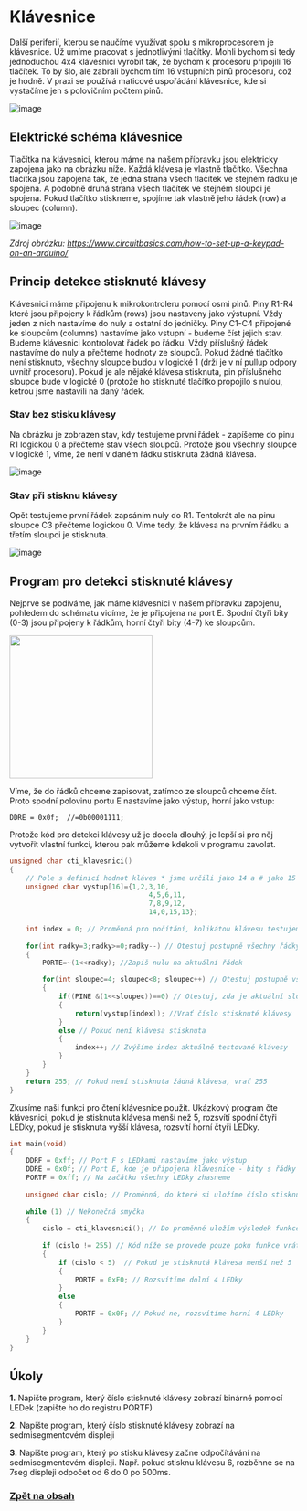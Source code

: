 # Klávesnice

Další periferií, kterou se naučíme využívat spolu s mikroprocesorem je klávesnice. Už umíme pracovat s jednotlivými tlačítky. Mohli bychom si tedy jednoduchou 4x4 klávesnici vyrobit tak, že bychom k procesoru připojili 16 tlačítek. To by šlo, ale zabrali bychom tím 16 vstupních pinů procesoru, což je hodně. V praxi se používá maticové uspořádání klávesnice, kde si vystačíme jen s polovičním počtem pinů.

![image](img/06_Klavesnice_1.png)

## Elektrické schéma klávesnice
Tlačítka na klávesnici, kterou máme na našem přípravku jsou elektricky zapojena jako na obrázku níže. Každá klávesa je vlastně tlačítko. Všechna tlačítka jsou zapojena tak, že jedna strana všech tlačítek ve stejném řádku je spojena. A podobně druhá strana všech tlačítek ve stejném sloupci je spojena. Pokud tlačítko stiskneme, spojíme tak vlastně jeho řádek (row) a sloupec (column).

![image](img/06_Klavesnice_2.png)

*Zdroj obrázku: https://www.circuitbasics.com/how-to-set-up-a-keypad-on-an-arduino/*

## Princip detekce stisknuté klávesy
Klávesnici máme připojenu k mikrokontroleru pomocí osmi pinů. Piny R1-R4 které jsou připojeny k řádkům (rows) jsou nastaveny jako výstupní. Vždy jeden z nich nastavíme do nuly a ostatní do jedničky. Piny C1-C4 připojené ke sloupcům (columns) nastavíme jako vstupní - budeme číst jejich stav. Budeme klávesnici kontrolovat řádek po řádku. Vždy příslušný řádek nastavíme do nuly a přečteme hodnoty ze sloupců. Pokud žádné tlačítko není stisknuto, všechny sloupce budou v logické 1 (drží je v ní pullup odpory uvnitř procesoru). Pokud je ale nějaké klávesa stisknuta, pin příslušného sloupce bude v logické 0 (protože ho stisknuté tlačítko propojilo s nulou, ketrou jsme nastavili na daný řádek.

### Stav bez stisku klávesy 

Na obrázku je zobrazen stav, kdy testujeme první řádek - zapíšeme do pinu R1 logickou 0 a přečteme stav všech sloupců. Protože jsou všechny sloupce v logické 1, víme, že není v daném řádku stisknuta žádná klávesa.

![image](img/06_Klavesnice_3.png)


### Stav při stisknu klávesy

Opět testujeme první řádek zapsáním nuly do R1. Tentokrát ale na pinu sloupce C3 přečteme logickou 0. Víme tedy, že klávesa na prvním řádku a třetím sloupci je stisknuta.

![image](img/06_Klavesnice_4.png)


## Program pro detekci stisknuté klávesy

Nejprve se podíváme, jak máme klávesnici v našem přípravku zapojenu, pohledem do schématu vidíme, že je připojena na port E. Spodní čtyři bity (0-3) jsou připojeny k řádkům, horní čtyři bity (4-7) ke sloupcům. 

<img src="img/06_Klavesnice_5.png" width="250"/>

Víme, že do řádků chceme zapisovat, zatímco ze sloupců chceme číst. Proto spodní polovinu portu E nastavíme jako výstup, horní jako vstup:

```DDRE = 0x0f;  //=0b00001111; ```


Protože kód pro detekci klávesy už je docela dlouhý, je lepší si pro něj vytvořit vlastní funkci, kterou pak můžeme kdekoli v programu zavolat.

```c
unsigned char cti_klavesnici()
{
	// Pole s definicí hodnot kláves * jsme určili jako 14 a # jako 15
	unsigned char vystup[16]={1,2,3,10, 
                                  4,5,6,11,
                                  7,8,9,12,
                                  14,0,15,13};
							  
	int index = 0; // Proměnná pro počítání, kolikátou klávesu testujeme
	
	for(int radky=3;radky>=0;radky--) // Otestuj postupně všechny řádky
	{
		PORTE=~(1<<radky); //Zapiš nulu na aktuální řádek

		for(int sloupec=4; sloupec<8; sloupec++) // Otestuj postupně všechny sloupce
		{
			if((PINE &(1<<sloupec))==0) // Otestuj, zda je aktuální sloupec 0 (klávesa stisknuta)
			{
				return(vystup[index]); //Vrať číslo stisknuté klávesy
			}
			else // Pokud není klávesa stisknuta
			{
				index++; // Zvýšíme index aktuálně testované klávesy
			}
		}
	}
	return 255; // Pokud není stisknuta žádná klávesa, vrať 255
}
```

Zkusíme naši funkci pro čtení klávesnice použít. Ukázkový program čte klávesnici, pokud je stisknuta klávesa menší než 5, rozsvítí spodní čtyři LEDky, pokud je stisknuta vyšší klávesa, rozsvítí horní čtyři LEDky.

```c
int main(void)
{
	DDRF = 0xff; // Port F s LEDkami nastavíme jako výstup
	DDRE = 0x0f; // Port E, kde je připojena klávesnice - bity s řádky jsou výstupy, bity se sloupci vstupy
	PORTF = 0xff; // Na začátku všechny LEDky zhasneme
	
	unsigned char cislo; // Proměnná, do které si uložíme číslo stisknuté klávesy
	
	while (1) // Nekonečná smyčka
	{
		cislo = cti_klavesnici(); // Do proměnné uložím výsledek funkce
		
		if (cislo != 255) // Kód níže se provede pouze poku funkce vrátila něco jiného než 255 (pouze pokud je nějaká klávesa stisknutá)
		{ 
			if (cislo < 5)	// Pokud je stisknutá klávesa menší než 5
			{
				PORTF = 0xF0; // Rozsvítíme dolní 4 LEDky
			}
			else
			{
				PORTF = 0x0F; // Pokud ne, rozsvítíme horní 4 LEDky
			}
		}
	}
}
```

## Úkoly

**1.** Napište program, který číslo stisknuté klávesy zobrazí binárně pomocí LEDek (zapište ho do registru PORTF)
 
**2.** Napište program, který číslo stisknuté klávesy zobrazí na sedmisegmentovém displeji

**3.** Napište program, který po stisku klávesy začne odpočítávání na sedmisegmentovém displeji. Např. pokud stisknu klávesu 6, rozběhne se na 7seg displeji odpočet od 6 do 0 po 500ms.


### [Zpět na obsah](README.md)
